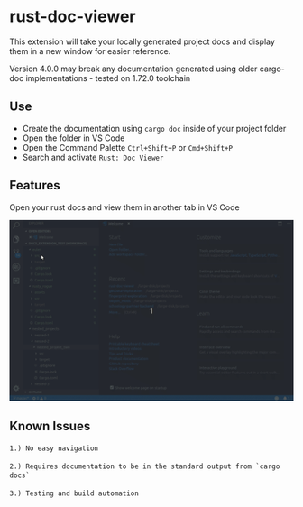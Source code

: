 # rust-doc-viewer

This extension will take your locally generated project docs and display them in a new window for easier reference.

Version 4.0.0 may break any documentation generated using older cargo-doc implementations - tested on 1.72.0 toolchain

## Use

* Create the documentation using `cargo doc` inside of your project folder
* Open the folder in VS Code
* Open the Command Palette `Ctrl+Shift+P` or `Cmd+Shift+P`
* Search and activate `Rust: Doc Viewer`

## Features

Open your rust docs and view them in another tab in VS Code

![Rust Doc Viewer Demo](images/rust-doc-viewer-demo.gif)

## Known Issues

    1.) No easy navigation

    2.) Requires documentation to be in the standard output from `cargo docs` 

    3.) Testing and build automation
